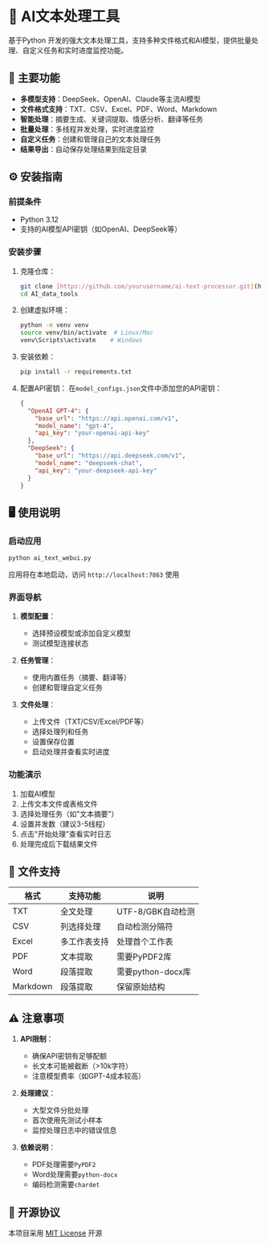 
# 🤖 AI文本处理工具

基于Python 开发的强大文本处理工具，支持多种文件格式和AI模型，提供批量处理、自定义任务和实时进度监控功能。

## 🚀 主要功能

- **多模型支持**：DeepSeek、OpenAI、Claude等主流AI模型
- **文件格式支持**：TXT、CSV、Excel、PDF、Word、Markdown
- **智能处理**：摘要生成、关键词提取、情感分析、翻译等任务
- **批量处理**：多线程并发处理，实时进度监控
- **自定义任务**：创建和管理自己的文本处理任务
- **结果导出**：自动保存处理结果到指定目录

## ⚙️ 安装指南

### 前提条件
- Python 3.12
- 支持的AI模型API密钥（如OpenAI、DeepSeek等）

### 安装步骤
1. 克隆仓库：
   ```bash
   git clone [https://github.com/yourusername/ai-text-processor.git](https://github.com/cttailearn/AI_data_tools.git)
   cd AI_data_tools
   ```

2. 创建虚拟环境：
   ```bash
   python -m venv venv
   source venv/bin/activate  # Linux/Mac
   venv\Scripts\activate    # Windows
   ```

3. 安装依赖：
   ```bash
   pip install -r requirements.txt
   ```

4. 配置API密钥：
   在`model_configs.json`文件中添加您的API密钥：
   ```json
   {
     "OpenAI GPT-4": {
       "base_url": "https://api.openai.com/v1",
       "model_name": "gpt-4",
       "api_key": "your-openai-api-key"
     },
     "DeepSeek": {
       "base_url": "https://api.deepseek.com/v1",
       "model_name": "deepseek-chat",
       "api_key": "your-deepseek-api-key"
     }
   }
   ```

## 🖥️ 使用说明

### 启动应用
```bash
python ai_text_webui.py
```

应用将在本地启动，访问 `http://localhost:7863` 使用

### 界面导航
1. **模型配置**：
   - 选择预设模型或添加自定义模型
   - 测试模型连接状态

2. **任务管理**：
   - 使用内置任务（摘要、翻译等）
   - 创建和管理自定义任务

3. **文件处理**：
   - 上传文件（TXT/CSV/Excel/PDF等）
   - 选择处理列和任务
   - 设置保存位置
   - 启动处理并查看实时进度

### 功能演示
1. 加载AI模型
2. 上传文本文件或表格文件
3. 选择处理任务（如"文本摘要"）
4. 设置并发数（建议3-5线程）
5. 点击"开始处理"查看实时日志
6. 处理完成后下载结果文件

## 📂 文件支持

| 格式       | 支持功能               | 说明                     |
|------------|-----------------------|--------------------------|
| TXT        | 全文处理              | UTF-8/GBK自动检测        |
| CSV        | 列选择处理            | 自动检测分隔符           |
| Excel      | 多工作表支持          | 处理首个工作表           |
| PDF        | 文本提取              | 需要PyPDF2库             |
| Word       | 段落提取              | 需要python-docx库        |
| Markdown   | 段落提取              | 保留原始结构             |

## ⚠️ 注意事项

1. **API限制**：
   - 确保API密钥有足够配额
   - 长文本可能被截断（>10k字符）
   - 注意模型费率（如GPT-4成本较高）

2. **处理建议**：
   - 大型文件分批处理
   - 首次使用先测试小样本
   - 监控处理日志中的错误信息

3. **依赖说明**：
   - PDF处理需要`PyPDF2`
   - Word处理需要`python-docx`
   - 编码检测需要`chardet`

## 📜 开源协议

本项目采用 [MIT License](LICENSE) 开源
```
